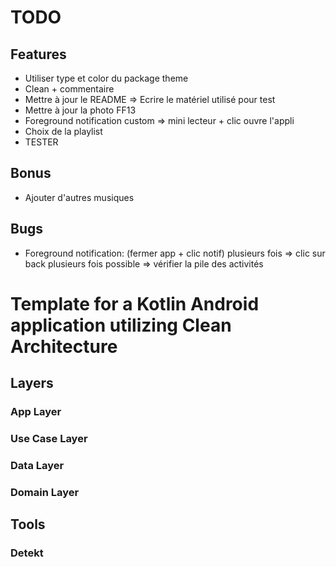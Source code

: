 # TODO

## Features
- Utiliser type et color du package theme
- Clean + commentaire
- Mettre à jour le README => Ecrire le matériel utilisé pour test
- Mettre à jour la photo FF13
- Foreground notification custom => mini lecteur + clic ouvre l'appli
- Choix de la playlist
- TESTER

## Bonus
- Ajouter d'autres musiques

## Bugs
- Foreground notification: (fermer app + clic notif) plusieurs fois => clic sur back plusieurs fois possible => vérifier la pile des activités

# Template for a Kotlin Android application utilizing Clean Architecture

## Layers

### App Layer

### Use Case Layer

### Data Layer

### Domain Layer

## Tools

### Detekt